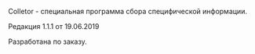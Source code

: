 Colletor - специальная программа сбора специфической информации.

Редакция 1.1.1 от 19.06.2019

Разработана по заказу.

